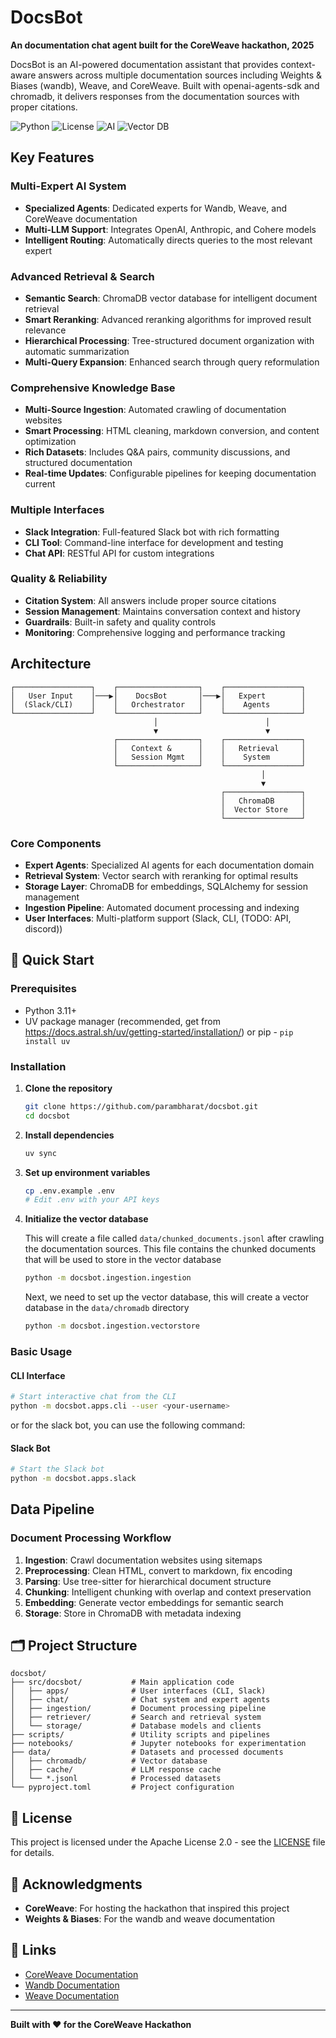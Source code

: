 # DocsBot

**An documentation chat agent built for the CoreWeave hackathon, 2025**

DocsBot is an AI-powered documentation assistant that provides context-aware answers across multiple documentation sources including Weights & Biases (wandb), Weave, and CoreWeave. Built with openai-agents-sdk and chromadb, it delivers responses from the documentation sources with proper citations.

![Python](https://img.shields.io/badge/Python-3.11+-blue)
![License](https://img.shields.io/badge/License-MIT-green)
![AI](https://img.shields.io/badge/AI-Multi--LLM-purple)
![Vector DB](https://img.shields.io/badge/Vector%20DB-ChromaDB-orange)

## Key Features

### **Multi-Expert AI System**
- **Specialized Agents**: Dedicated experts for Wandb, Weave, and CoreWeave documentation
- **Multi-LLM Support**: Integrates OpenAI, Anthropic, and Cohere models
- **Intelligent Routing**: Automatically directs queries to the most relevant expert

### **Advanced Retrieval & Search**
- **Semantic Search**: ChromaDB vector database for intelligent document retrieval
- **Smart Reranking**: Advanced reranking algorithms for improved result relevance
- **Hierarchical Processing**: Tree-structured document organization with automatic summarization
- **Multi-Query Expansion**: Enhanced search through query reformulation

### **Comprehensive Knowledge Base**
- **Multi-Source Ingestion**: Automated crawling of documentation websites
- **Smart Processing**: HTML cleaning, markdown conversion, and content optimization
- **Rich Datasets**: Includes Q&A pairs, community discussions, and structured documentation
- **Real-time Updates**: Configurable pipelines for keeping documentation current

### **Multiple Interfaces**
- **Slack Integration**: Full-featured Slack bot with rich formatting
- **CLI Tool**: Command-line interface for development and testing
- **Chat API**: RESTful API for custom integrations

### **Quality & Reliability**
- **Citation System**: All answers include proper source citations
- **Session Management**: Maintains conversation context and history
- **Guardrails**: Built-in safety and quality controls
- **Monitoring**: Comprehensive logging and performance tracking

## Architecture

```
┌─────────────────┐    ┌──────────────────┐    ┌─────────────────┐
│   User Input    │───▶│    DocsBot       │───▶│   Expert        │
│  (Slack/CLI)    │    │   Orchestrator   │    │    Agents       │
└─────────────────┘    └──────────────────┘    └─────────────────┘
                                │                        │
                                ▼                        ▼
                       ┌──────────────────┐    ┌─────────────────┐
                       │   Context &      │    │   Retrieval     │
                       │   Session Mgmt   │    │    System       │
                       └──────────────────┘    └─────────────────┘
                                                        │
                                                        ▼
                                               ┌─────────────────┐
                                               │   ChromaDB      │
                                               │  Vector Store   │
                                               └─────────────────┘
```

### Core Components

- **Expert Agents**: Specialized AI agents for each documentation domain
- **Retrieval System**: Vector search with reranking for optimal results  
- **Storage Layer**: ChromaDB for embeddings, SQLAlchemy for session management
- **Ingestion Pipeline**: Automated document processing and indexing
- **User Interfaces**: Multi-platform support (Slack, CLI, (TODO: API, discord))

## 🚀 Quick Start

### Prerequisites

- Python 3.11+
- UV package manager (recommended, get from https://docs.astral.sh/uv/getting-started/installation/) or pip - `pip install uv`

### Installation

1. **Clone the repository**
   ```bash
   git clone https://github.com/parambharat/docsbot.git
   cd docsbot
   ```

2. **Install dependencies**
   ```bash
   uv sync
   ```

3. **Set up environment variables**
   ```bash
   cp .env.example .env
   # Edit .env with your API keys
   ```

4. **Initialize the vector database**
   
   This will create a file called `data/chunked_documents.jsonl` after crawling the documentation sources. This file contains the chunked documents that will be used to store in the vector database

   ```bash
   python -m docsbot.ingestion.ingestion
   ```

   Next, we need to set up the vector database, this will create a vector database in the `data/chromadb` directory
   
   ```bash
   python -m docsbot.ingestion.vectorstore
   ```

### Basic Usage

#### CLI Interface
```bash
# Start interactive chat from the CLI
python -m docsbot.apps.cli --user <your-username>
```
or for the slack bot, you can use the following command:

#### Slack Bot
```bash
# Start the Slack bot
python -m docsbot.apps.slack
```

## Data Pipeline

### Document Processing Workflow

1. **Ingestion**: Crawl documentation websites using sitemaps
2. **Preprocessing**: Clean HTML, convert to markdown, fix encoding
3. **Parsing**: Use tree-sitter for hierarchical document structure
4. **Chunking**: Intelligent chunking with overlap and context preservation
5. **Embedding**: Generate vector embeddings for semantic search
6. **Storage**: Store in ChromaDB with metadata indexing


## 🗂️ Project Structure

```
docsbot/
├── src/docsbot/           # Main application code
│   ├── apps/              # User interfaces (CLI, Slack)
│   ├── chat/              # Chat system and expert agents
│   ├── ingestion/         # Document processing pipeline
│   ├── retriever/         # Search and retrieval system
│   └── storage/           # Database models and clients
├── scripts/               # Utility scripts and pipelines
├── notebooks/             # Jupyter notebooks for experimentation
├── data/                  # Datasets and processed documents
│   ├── chromadb/          # Vector database
│   ├── cache/             # LLM response cache
│   └── *.jsonl            # Processed datasets
└── pyproject.toml         # Project configuration
```

## 📄 License

This project is licensed under the Apache License 2.0 - see the [LICENSE](LICENSE) file for details.

## 🙏 Acknowledgments

- **CoreWeave**: For hosting the hackathon that inspired this project
- **Weights & Biases**: For the wandb and weave documentation

## 🔗 Links

- [CoreWeave Documentation](https://docs.coreweave.com)
- [Wandb Documentation](https://docs.wandb.ai)
- [Weave Documentation](https://weave-docs.wandb.ai)

---

**Built with ❤️ for the CoreWeave Hackathon**
